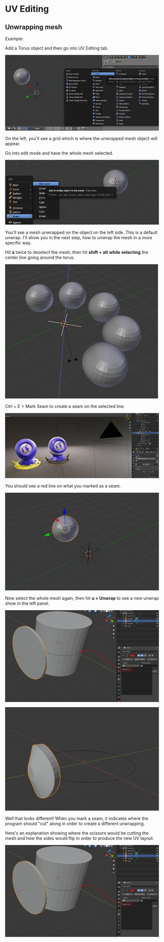 # UV Editing

## Unwrapping mesh

Example:

Add a Torus object and then go into UV Editing tab.

![](../.gitbook/assets/image%20%288%29.png)

On the left, you'll see a grid which is where the unwrapped mesh object will appear.

Go into edit mode and have the whole mesh selected.

![](../.gitbook/assets/image%20%2814%29.png)

You'll see a mesh unwrapped on the object on the left side. This is a default unwrap. I'll show you in the next step, how to unwrap the mesh in a more specific way.

Hit **a** twice to deselect the mesh, then hit **shift + alt while selecting** the center line going around the torus.

![](../.gitbook/assets/image%20%2811%29.png)

Ctrl + E &gt; Mark Seam to create a seam on the selected line.

![](../.gitbook/assets/image%20%2829%29.png)

You should see a red line on what you marked as a seam.

![](../.gitbook/assets/image%20%282%29.png)

Now select the whole mesh again, then hit **u &gt; Unwrap** to see a new unwrap show in the left panel.

![](../.gitbook/assets/image%20%2839%29.png)

![](../.gitbook/assets/image%20%2834%29.png)

Well that looks different! When you mark a seam, it indicates where the program should "cut" along in order to create a different unwrapping.

Here's an explanation showing where the scissors would be cutting the mesh and how the sides would flip in order to produce the new UV layout.

![](../.gitbook/assets/image%20%2841%29.png)





